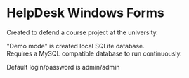 # HelpDesk Windows Forms
Created to defend a course project at the university.

"Demo mode" is created local SQLite database.<br />
Requires a MySQL compatible database to run continuously.

Default login/password is admin/admin
